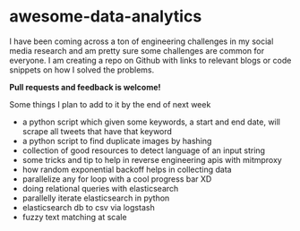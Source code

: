 # awesome-data-analytics

I have been coming across a ton of engineering challenges in my social media research and am pretty sure some challenges are common for everyone. I am creating a repo on Github with links to relevant blogs or code snippets on how I solved the problems.

**Pull requests and feedback is welcome!**

Some things I plan to add to it by the end of next week
- a python script which given some keywords, a start and end date, will scrape all tweets that have that keyword
- a python script to find duplicate images by hashing
- collection of good resources to detect language of an input string
- some tricks and tip to help in reverse engineering apis with mitmproxy
- how random exponential backoff helps in collecting data
- parallelize any for loop with a cool progress bar XD
- doing relational queries with elasticsearch
- parallelly iterate elasticsearch in python
- elasticsearch db to csv via logstash
- fuzzy text matching at scale
